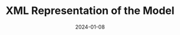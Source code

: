 ﻿---
title: XML Representation of the Model
toc: false
type: specs
layout:  package
date: "2024-01-08"
draft: false
specification: VEC
version: 2.1.0
documentType: "Recommendation"
elementType:  Package
menu:
  VEC-2.1.0:    
    identifier: xml-representation-of-the-model
    weight: 1012 

# Prev/next pager order (if `docs_section_pager` enabled in `params.toml`)
weight: 1012
---
